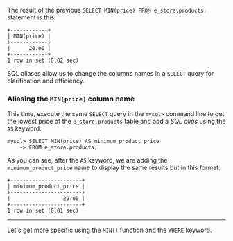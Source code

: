 The result of the previous `SELECT MIN(price) FROM e_store.products;` statement is this: 

```
+------------+
| MIN(price) |
+------------+
|      20.00 |
+------------+
1 row in set (0.02 sec)
```

SQL aliases allow us to change the columns names in a `SELECT` query for clarification and efficiency. 

### Aliasing the `MIN(price)` column name

This time, execute the same `SELECT` query in the `mysql>` command line to get the lowest price of the `e_store.products` table and add a _SQL alias_ using the `AS` keyword:

```
mysql> SELECT MIN(price) AS minimum_product_price
    -> FROM e_store.products;
```

As you can see, after the `AS` keyword, we are adding the `minimum_product_price` name to display the same results but in this format: 

```
+-----------------------+
| minimum_product_price |
+-----------------------+
|                 20.00 |
+-----------------------+
1 row in set (0.01 sec)
```

---
Let's get more specific using the `MIN()` function and the `WHERE` keyword.